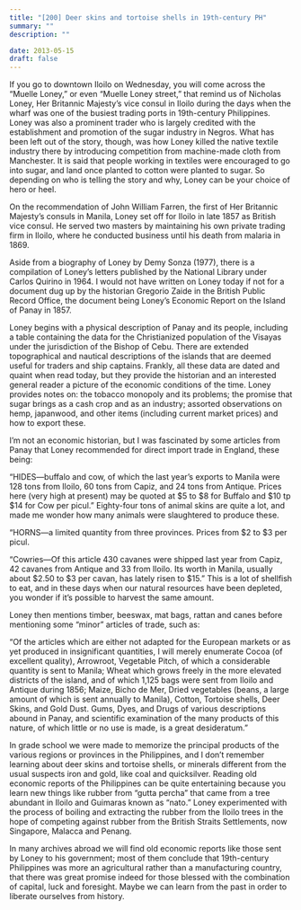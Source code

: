 ```yaml
---
title: "[200] Deer skins and tortoise shells in 19th-century PH"
summary: ""
description: ""

date: 2013-05-15
draft: false
---
```


If you go to downtown Iloilo on Wednesday, you will come across the “Muelle Loney,” or even “Muelle Loney street,” that remind us of Nicholas Loney, Her Britannic Majesty’s vice consul in Iloilo during the days when the wharf was one of the busiest trading ports in 19th-century Philippines. Loney was also a prominent trader who is largely credited with the establishment and promotion of the sugar industry in Negros. What has been left out of the story, though, was how Loney killed the native textile industry there by introducing competition from machine-made cloth from Manchester. It is said that people working in textiles were encouraged to go into sugar, and land once planted to cotton were planted to sugar. So depending on who is telling the story and why, Loney can be your choice of hero or heel.

On the recommendation of John William Farren, the first of Her Britannic Majesty’s consuls in Manila, Loney set off for Iloilo in late 1857 as British vice consul. He served two masters by maintaining his own private trading firm in Iloilo, where he conducted business until his death from malaria in 1869.

Aside from a biography of Loney by Demy Sonza (1977), there is a compilation of Loney’s letters published by the National Library under Carlos Quirino in 1964. I would not have written on Loney today if not for a document dug up by the historian Gregorio Zaide in the British Public Record Office, the document being Loney’s Economic Report on the Island of Panay in 1857.

Loney begins with a physical description of Panay and its people, including a table containing the data for the Christianized population of the Visayas under the jurisdiction of the Bishop of Cebu. There are extended topographical and nautical descriptions of the islands that are deemed useful for traders and ship captains. Frankly, all these data are dated and quaint when read today, but they provide the historian and an interested general reader a picture of the economic conditions of the time. Loney provides notes on: the tobacco monopoly and its problems; the promise that sugar brings as a cash crop and as an industry; assorted observations on hemp, japanwood, and other items (including current market prices) and how to export these.

I’m not an economic historian, but I was fascinated by some articles from Panay that Loney recommended for direct import trade in England, these being:

“HIDES—buffalo and cow, of which the last year’s exports to Manila were 128 tons from Iloilo, 60 tons from Capiz, and 24 tons from Antique. Prices here (very high at present) may be quoted at $5 to $8 for Buffalo and $10 tp $14 for Cow per picul.” Eighty-four tons of animal skins are quite a lot, and made me wonder how many animals were slaughtered to produce these.

“HORNS—a limited quantity from three provinces. Prices from $2 to $3 per picul.

“Cowries—Of this article 430 cavanes were shipped last year from Capiz, 42 cavanes from Antique and 33 from Iloilo. Its worth in Manila, usually about $2.50 to $3 per cavan, has lately risen to $15.” This is a lot of shellfish to eat, and in these days when our natural resources have been depleted, you wonder if it’s possible to harvest the same amount.

Loney then mentions timber, beeswax, mat bags, rattan and canes before mentioning some “minor” articles of trade, such as:

“Of the articles which are either not adapted for the European markets or as yet produced in insignificant quantities, I will merely enumerate Cocoa (of excellent quality), Arrowroot, Vegetable Pitch, of which a considerable quantity is sent to Manila; Wheat which grows freely in the more elevated districts of the island, and of which 1,125 bags were sent from Iloilo and Antique during 1856; Maize, Bicho de Mer, Dried vegetables (beans, a large amount of which is sent annually to Manila), Cotton, Tortoise shells, Deer Skins, and Gold Dust. Gums, Dyes, and Drugs of various descriptions abound in Panay, and scientific examination of the many products of this nature, of which little or no use is made, is a great desideratum.”

In grade school we were made to memorize the principal products of the various regions or provinces in the Philippines, and I don’t remember learning about deer skins and tortoise shells, or minerals different from the usual suspects iron and gold, like coal and quicksilver. Reading old economic reports of the Philippines can be quite entertaining because you learn new things like rubber from “gutta percha” that came from a tree abundant in Iloilo and Guimaras known as “nato.” Loney experimented with the process of boiling and extracting the rubber from the Iloilo trees in the hope of competing against rubber from the British Straits Settlements, now Singapore, Malacca and Penang.

In many archives abroad we will find old economic reports like those sent by Loney to his government; most of them conclude that 19th-century Philippines was more an agricultural rather than a manufacturing country, that there was great promise indeed for those blessed with the combination of capital, luck and foresight. Maybe we can learn from the past in order to liberate ourselves from history.

